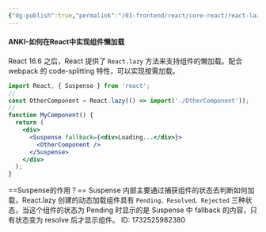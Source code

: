 ```yaml
---
{"dg-publish":true,"permalink":"/01-frontend/react/core-react/react-lazy-load/","title":"如何在react中做懒加载","tags":["react","frontend"],"created":"2024-11-25T16:09:12.386+08:00","updated":"2024-12-02T14:59:00.957+08:00"}
---
```


#### ANKI-如何在React中实现组件懒加载
React 16.6 之后，React 提供了 `React.lazy` 方法来支持组件的懒加载。配合 webpack 的 code-splitting 特性，可以实现按需加载。
```jsx
import React, { Suspense } from 'react';
//
const OtherComponent = React.lazy(() => import('./OtherComponent'));
//
function MyComponent() {
  return (
    <div>
      <Suspense fallback={<div>Loading...</div>}>
        <OtherComponent />
      </Suspense>
    </div>
  );
}
```
==Suspense的作用？==
Suspense 内部主要通过捕获组件的状态去判断如何加载，React.lazy 创建的动态加载组件具有 `Pending、Resolved、Rejected` 三种状态，当这个组件的状态为 Pending 时显示的是 Suspense 中 fallback 的内容，只有状态变为 resolve 后才显示组件。
ID: 1732525982380


